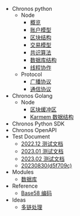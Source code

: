 - Chronos python
  - Node
    - [概览](/python/Node/概览.md)
    - [账户模型](/python/Node/账户模型.md)
    - [区块结构](/python/Node/区块结构.md)
    - [交易模型](/python/Node/交易模型.md)
    - [共识算法](/python/Node/共识算法.md)
    - [数据库结构](/python/Node/database.md)
    - [线程协作](/python/Node/线程协作.md)
  - Protocol
    - [广播协议](/python/Protocol/广播协议.md)
    - [通信协议](/python/Protocl/通信协议.md)
- Chronos Golang
  - Node
    - [区块缓冲区](/golang/区块缓冲视图.md)
    - [Karmem 数据结构](/golang/Karmem-数据结构.md)
- Chronos Python SDK
- Chronos OpenAPI
- Test Document
  - [2022.12 测试文档](/test-records/2022.12.md)
  - [2023.01 测试文档](/test-records/2023.01.md)
  - [2023.02 测试文档](/test-records/2023.02.md)
  - [20230830(d5f709c)](/test-records/20230830(d5f709c).md)
- Modules
  - [数据库](/modules/database.md)
- Reference
  - [Base58 编码](/reference/base58.md)
- Ideas
  - [多链处理](/ideas/mult-chain.md)